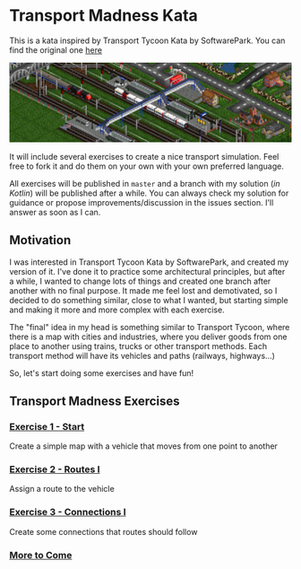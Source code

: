 # Transport Madness Kata

This is a kata inspired by Transport Tycoon Kata by SoftwarePark. You can find the original
one [here](https://github.com/Softwarepark/exercises/blob/master/transport-tycoon.md)

<kbd> <img src="readme/main_header.png" /> </kbd>

It will include several exercises to create a nice transport simulation. Feel free to fork it and do them on your own
with your own preferred language.

All exercises will be published in `master` and a branch with my solution (_in Kotlin_) will be published after a while.
You can always check my solution for guidance or propose improvements/discussion in the issues section. I'll answer as
soon as I can.

## Motivation

I was interested in Transport Tycoon Kata by SoftwarePark, and created my version of it. I've done it to practice some
architectural principles, but after a while, I wanted to change lots of things and created one branch after another with
no final purpose. It made me feel lost and demotivated, so I decided to do something similar, close to what I wanted,
but starting simple and making it more and more complex with each exercise.

The "final" idea in my head is something similar to Transport Tycoon, where there is a map with cities and industries,
where you deliver goods from one place to another using trains, trucks or other transport methods. Each transport method
will have its vehicles and paths (railways, highways...)

So, let's start doing some exercises and have fun!

## Transport Madness Exercises

### [Exercise 1 - Start](readme/exercise-1.md)

Create a simple map with a vehicle that moves from one point to another

### [Exercise 2 - Routes I](readme/exercise-2.md)

Assign a route to the vehicle

### [Exercise 3 - Connections I](readme/exercise-3.md)

Create some connections that routes should follow

### [More to Come](README.md)
